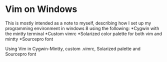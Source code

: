 Vim on Windows 
========================
This is mostly intended as a note to myself, describing how I set up my programming environment in windows 8 using the following:
*Cygwin with the mintty terminal
*Custom vimrc
*Solarized color palette for both vim and mintty
*Sourcepro font


Using Vim in Cygwin-Mintty, custom .vimrc, Solarized palette and Sourcepro font
